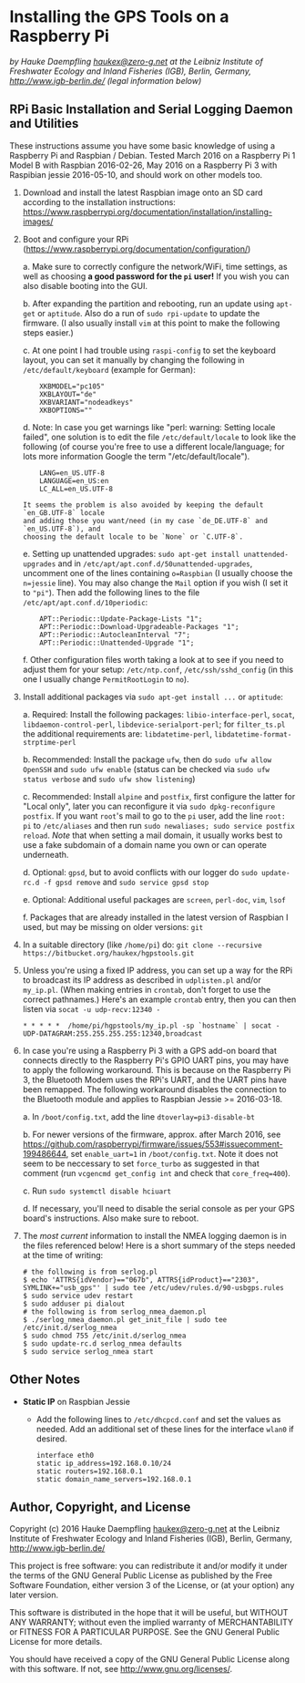 
Installing the GPS Tools on a Raspberry Pi
==========================================

*by Hauke Daempfling <haukex@zero-g.net>
at the Leibniz Institute of Freshwater Ecology and Inland Fisheries (IGB),
Berlin, Germany, <http://www.igb-berlin.de/>
(legal information below)*

RPi Basic Installation and Serial Logging Daemon and Utilities
--------------------------------------------------------------

These instructions assume you have some basic knowledge of using
a Raspberry Pi and Raspbian / Debian.
Tested March 2016 on a Raspberry Pi 1 Model B with Raspbian 2016-02-26,
May 2016 on a Raspberry Pi 3 with Raspibian jessie 2016-05-10,
and should work on other models too.

1.	Download and install the latest Raspbian image onto an SD card
	according to the installation instructions:
	<https://www.raspberrypi.org/documentation/installation/installing-images/>
	
2.	Boot and configure your RPi
	(<https://www.raspberrypi.org/documentation/configuration/>)
	
	a.	Make sure to correctly configure the network/WiFi, time settings,
		as well as choosing **a good password for the `pi` user!**
		If you wish you can also disable booting into the GUI.
		
	b.	After expanding the partition and rebooting,
		run an update using `apt-get` or `aptitude`.
		Also do a run of `sudo rpi-update` to update the firmware.
		(I also usually install `vim` at this point
		to make the following steps easier.)
		
	c.	At one point I had trouble using `raspi-config` to set the keyboard layout,
		you can set it manually by changing the following in `/etc/default/keyboard`
		(example for German):
		
			XKBMODEL="pc105"
			XKBLAYOUT="de"
			XKBVARIANT="nodeadkeys"
			XKBOPTIONS=""
		
	d.	Note: In case you get warnings like "perl: warning: Setting locale failed",
		one solution is to edit the file `/etc/default/locale` to look like the following
		(of course you're free to use a different locale/language; for lots
		more information Google the term "/etc/default/locale").
		
			LANG=en_US.UTF-8
			LANGUAGE=en_US:en
			LC_ALL=en_US.UTF-8
		
		It seems the problem is also avoided by keeping the default `en_GB.UTF-8` locale
		and adding those you want/need (in my case `de_DE.UTF-8` and `en_US.UTF-8`), and
		choosing the default locale to be `None` or `C.UTF-8`.
		
	e.	Setting up unattended upgrades:
		`sudo apt-get install unattended-upgrades` and
		in `/etc/apt/apt.conf.d/50unattended-upgrades`,
		uncomment one of the lines containing `o=Raspbian` (I usually choose the `n=jessie` line).
		You may also change the `Mail` option if you wish (I set it to `"pi"`).
		Then add the following lines to the file
		`/etc/apt/apt.conf.d/10periodic`:
		
			APT::Periodic::Update-Package-Lists "1";
			APT::Periodic::Download-Upgradeable-Packages "1";
			APT::Periodic::AutocleanInterval "7";
			APT::Periodic::Unattended-Upgrade "1";
		
	f.	Other configuration files worth taking a look at to see if you need
		to adjust them for your setup: `/etc/ntp.conf`, `/etc/ssh/sshd_config`
		(in this one I usually change `PermitRootLogin` to `no`).
	
3.	Install additional packages via `sudo apt-get install ...` or `aptitude`:
	
	a.	Required: Install the following packages: `libio-interface-perl`, `socat`,
		`libdaemon-control-perl`, `libdevice-serialport-perl`;
		for `filter_ts.pl` the additional requirements are:
		`libdatetime-perl`, `libdatetime-format-strptime-perl`
		
	b.	Recommended: Install the package `ufw`, then do `sudo ufw allow OpenSSH`
		and `sudo ufw enable` (status can be checked via
		`sudo ufw status verbose` and `sudo ufw show listening`)
		
	c.	Recommended: Install `alpine` and `postfix`, first configure the
		latter for "Local only", later you can reconfigure it via
		`sudo dpkg-reconfigure postfix`. If you want `root`'s mail to go to
		the `pi` user, add the line `root: pi` to `/etc/aliases` and then
		run `sudo newaliases; sudo service postfix reload`.
		*Note* that when setting a mail domain, it usually works best to use
		a fake subdomain of a domain name you own or can operate underneath.
		
	d.	Optional: `gpsd`, but to avoid conflicts with our logger do
		`sudo update-rc.d -f gpsd remove` and `sudo service gpsd stop`
		
	e.	Optional: Additional useful packages are `screen`, `perl-doc`, `vim`,
		`lsof`
		
	f.	Packages that are already installed in the latest version of Raspbian
		I used, but may be missing on older versions: `git`
	
4.	In a suitable directory (like `/home/pi`) do:
	`git clone --recursive https://bitbucket.org/haukex/hgpstools.git`
	
5.	Unless you're using a fixed IP address, you can set up a way for the RPi
	to broadcast its IP address as described in `udplisten.pl` and/or `my_ip.pl`.
	(When making entries in `crontab`, don't forget to use the correct pathnames.)
	Here's an example `crontab` entry, then you can then listen via
	`socat -u udp-recv:12340 -`
	
		* * * * *  /home/pi/hgpstools/my_ip.pl -sp `hostname` | socat - UDP-DATAGRAM:255.255.255.255:12340,broadcast
	
6.	In case you're using a Raspberry Pi 3 with a GPS add-on board
	that connects directly to the Raspberry Pi's GPIO UART pins,
	you may have to apply the following workaround.
	This is because on the Raspberry Pi 3, the Bluetooth Modem uses
	the RPi's UART, and the UART pins have been remapped.
	The following workaround disables the connection to the Bluetooth
	module and applies to Raspbian Jessie >= 2016-03-18.
	
	a.	In `/boot/config.txt`, add the line `dtoverlay=pi3-disable-bt`
		
	b.	For newer versions of the firmware, approx. after March 2016, see
		<https://github.com/raspberrypi/firmware/issues/553#issuecomment-199486644>,
		set `enable_uart=1` in `/boot/config.txt`. Note it does not seem to
		be neccessary to set `force_turbo` as suggested in that comment
		(run `vcgencmd get_config int` and check that `core_freq=400`).
		
	c.	Run `sudo systemctl disable hciuart`
		
	d.	If necessary, you'll need to disable the serial console as per your
		GPS board's instructions. Also make sure to reboot.
	
7.	The *most current* information to install the NMEA logging daemon is in the files
	referenced below! Here is a short summary of the steps needed at the time of writing:
	
		# the following is from serlog.pl
		$ echo 'ATTRS{idVendor}=="067b", ATTRS{idProduct}=="2303", SYMLINK+="usb_gps"' | sudo tee /etc/udev/rules.d/90-usbgps.rules
		$ sudo service udev restart
		$ sudo adduser pi dialout
		# the following is from serlog_nmea_daemon.pl
		$ ./serlog_nmea_daemon.pl get_init_file | sudo tee /etc/init.d/serlog_nmea
		$ sudo chmod 755 /etc/init.d/serlog_nmea
		$ sudo update-rc.d serlog_nmea defaults
		$ sudo service serlog_nmea start
	

Other Notes
-----------

- **Static IP** on Raspbian Jessie
	
	-	Add the following lines to `/etc/dhcpcd.conf` and set the values as needed.
		Add an additional set of these lines for the interface `wlan0` if desired.
		
			interface eth0
			static ip_address=192.168.0.10/24
			static routers=192.168.0.1
			static domain_name_servers=192.168.0.1
		
	

Author, Copyright, and License
------------------------------

Copyright (c) 2016 Hauke Daempfling <haukex@zero-g.net>
at the Leibniz Institute of Freshwater Ecology and Inland Fisheries (IGB),
Berlin, Germany, <http://www.igb-berlin.de/>

This project is free software: you can redistribute it and/or modify
it under the terms of the GNU General Public License as published by
the Free Software Foundation, either version 3 of the License, or
(at your option) any later version.

This software is distributed in the hope that it will be useful,
but WITHOUT ANY WARRANTY; without even the implied warranty of
MERCHANTABILITY or FITNESS FOR A PARTICULAR PURPOSE. See the
GNU General Public License for more details.

You should have received a copy of the GNU General Public License
along with this software. If not, see <http://www.gnu.org/licenses/>.
